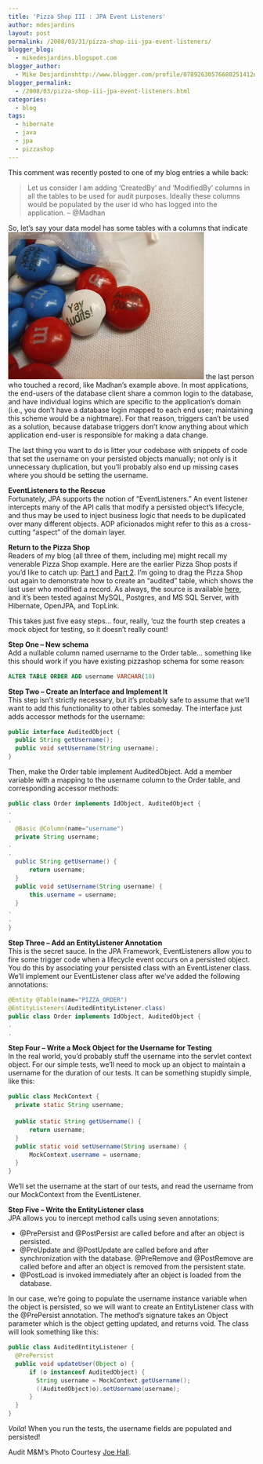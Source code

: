 ```yaml
---
title: 'Pizza Shop III : JPA Event Listeners'
author: mdesjardins
layout: post
permalink: /2008/03/31/pizza-shop-iii-jpa-event-listeners/
blogger_blog:
  - mikedesjardins.blogspot.com
blogger_author:
  - Mike Desjardinshttp://www.blogger.com/profile/07892630576680251412noreply@blogger.com
blogger_permalink:
  - /2008/03/pizza-shop-iii-jpa-event-listeners.html
categories:
  - blog
tags:
  - hibernate
  - java
  - jpa
  - pizzashop
---
```

This comment was recently posted to one of my blog entries a while back:

> <span class="PostFooter">Let us consider I am adding &#8216;CreatedBy&#8217; and &#8216;ModifiedBy&#8217; columns in all the tables to be used for audit purposes. Ideally these columns would be populated by the user id who has logged into the application. &#8211; @Madhan</span>

So, let&#8217;s say your data model has some tables with a columns that indicate <img src="/assets/images/1764153258_11bbbcb337-715955.jpg" alt="" border="0" /> the last person who touched a record, like Madhan&#8217;s example above. In most applications, the end-users of the database client share a common login to the database, and have individual logins which are specific to the application&#8217;s domain (i.e., you don&#8217;t have a database login mapped to each end user; maintaining this scheme would be a nightmare). For that reason, triggers can&#8217;t be used as a solution, because database triggers don&#8217;t know anything about which application end-user is responsible for making a data change.

The last thing you want to do is litter your codebase with snippets of code that set the username on your persisted objects manually; not only is it unnecessary duplication, but you&#8217;ll probably also end up missing cases where you should be setting the username.

<span style="font-weight: bold;">EventListeners to the Rescue</span>  
Fortunately, JPA supports the notion of &#8220;EventListeners.&#8221; An event listener intercepts many of the API calls that modify a persisted object&#8217;s lifecycle, and thus may be used to inject business logic that needs to be duplicated over many different objects. AOP aficionados might refer to this as a cross-cutting &#8220;aspect&#8221; of the domain layer.

<span style="font-weight: bold;">Return to the Pizza Shop</span>  
Readers of my blog (all three of them, including me) might recall my venerable Pizza Shop example. Here are the earlier Pizza Shop posts if you&#8217;d like to catch up: [Part 1][1] and [Part 2][2]. I&#8217;m going to drag the Pizza Shop out again to demonstrate how to create an &#8220;audited&#8221; table, which shows the last user who modified a record. As always, the source is available [here][3], and it&#8217;s been tested against MySQL, Postgres, and MS SQL Server, with Hibernate, OpenJPA, and TopLink.

This takes just five easy steps&#8230; four, really, &#8216;cuz the fourth step creates a mock object for testing, so it doesn&#8217;t really count!

<span style="font-weight: bold;">Step One &#8211; New schema</span>  
Add a nullable column named username to the Order table&#8230; something like this should work if you have existing pizzashop schema for some reason:

``` sql
ALTER TABLE ORDER ADD username VARCHAR(10)
```

<span style="font-weight: bold;">Step Two &#8211; Create an Interface and Implement It</span>  
This step isn&#8217;t strictly necessary, but it&#8217;s probably safe to assume that we&#8217;ll want to add this functionality to other tables someday. The interface just adds accessor methods for the username:

``` java
public interface AuditedObject {
  public String getUsername();
  public void setUsername(String username);
}
```

Then, make the Order table implement AuditedObject. Add a member variable with a mapping to the username column to the Order table, and corresponding accessor methods:

``` java
public class Order implements IdObject, AuditedObject {
.
.
  @Basic @Column(name="username")
  private String username;
.
.
  public String getUsername() {
      return username;
  }
  public void setUsername(String username) {
      this.username = username;
  }
.
.
}
```

<span style="font-weight: bold;">Step Three &#8211; Add an EntityListener Annotation</span>  
This is the secret sauce. In the JPA Framework, EventListeners allow you to fire some trigger code when a lifecycle event occurs on a persisted object. You do this by associating your persisted class with an EventListener class. We&#8217;ll implement our EventListener class after we&#8217;ve added the following annotations:

``` java
@Entity @Table(name="PIZZA_ORDER")
@EntityListeners(AuditedEntityListener.class)
public class Order implements IdObject, AuditedObject {
.
.
```

<span style="font-weight: bold;">Step Four &#8211; Write a Mock Object for the Username for Testing</span>  
In the real world, you&#8217;d probably stuff the username into the servlet context object. For our simple tests, we&#8217;ll need to mock up an object to maintain a username for the duration of our tests. It can be something stupidly simple, like this:

``` java
public class MockContext {
  private static String username;
 
  public static String getUsername() {
      return username;
  }
  public static void setUsername(String username) {
      MockContext.username = username;
  }
}
```

We&#8217;ll set the username at the start of our tests, and read the username from our MockContext from the EventListener.

<span style="font-weight: bold;">Step Five &#8211; Write the EntityListener class</span>  
JPA allows you to inercept method calls using seven annotations: 
*   @PrePersist and @PostPersist are called before and after an object is persisted. 
*   @PreUpdate and @PostUpdate are called before and after synchronization with the database. @PreRemove and @PostRemove are called before and after an object is removed from the persistent state.
*   @PostLoad is invoked immediately after an object is loaded from the database.

In our case, we&#8217;re going to populate the username instance variable when the object is persisted, so we will want to create an EntityListener class with the @PrePersist annotation. The method&#8217;s signature takes an Object parameter which is the object getting updated, and returns void. The class will look something like this:

``` java
public class AuditedEntityListener {
  @PrePersist
  public void updateUser(Object o) {
      if (o instanceof AuditedObject) {
        String username = MockContext.getUsername();
        ((AuditedObject)o).setUsername(username);
      }
  }
}
```

<span style="font-style: italic;">Voila</span>! When you run the tests, the username fields are populated and persisted!

Audit M&M&#8217;s Photo Courtesy [Joe Hall][4].

 [1]: http://mikedesjardins.us/blog/2008/01/new-jpa-tutorial-pizza-shop.html
 [2]: http://mikedesjardins.us/blog/2008/03/pizza-shop-2-totaling-jpa-order-use.html
 [3]: http://mikedesjardins.us/pizzashop-3.1.tar.gz
 [4]: http://josephhall.org
